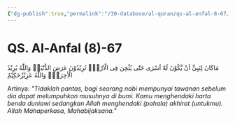 ```yaml
---
{"dg-publish":true,"permalink":"/30-database/al-quran/qs-al-anfal-8-67/"}
---
```



# QS. Al-Anfal (8)-67
مَاكَانَ لِنَبِيٍّ اَنْ يَّكُوْنَ لَهٗٓ اَسْرٰى حَتّٰى يُثْخِنَ فِى الْاَرْضِۗ تُرِيْدُوْنَ عَرَضَ الدُّنْيَاۖ وَاللّٰهُ يُرِيْدُ الْاٰخِرَةَۗ وَاللّٰهُ عَزِيْزٌحَكِيْمٌ 

Artinya: *"Tidaklah pantas, bagi seorang nabi mempunyai tawanan sebelum dia dapat melumpuhkan musuhnya di bumi. Kamu menghendaki harta benda duniawi sedangkan Allah menghendaki (pahala) akhirat (untukmu). Allah Mahaperkasa, Mahabijaksana."*
